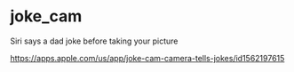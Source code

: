# joke_cam

Siri says a dad joke before taking your picture

https://apps.apple.com/us/app/joke-cam-camera-tells-jokes/id1562197615
